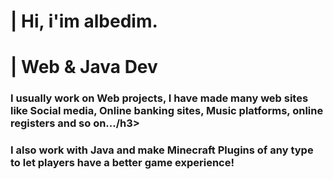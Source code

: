<h1>| Hi, i'im albedim.</h1>
<h1>| Web & Java Dev</h1>

<h3> I usually work on Web projects, I have made many web sites like Social media, Online banking sites, Music platforms, online registers and so on.../h3>
<h3> I also work with Java and make Minecraft Plugins of any type to let players have a better game experience!</h3>


